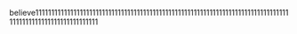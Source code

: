 believe111111111111111111111111111111111111111111111111111111111111111111111111111111111111111111111111111111111111
